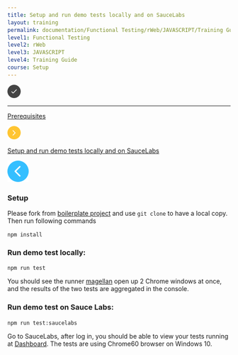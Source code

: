 ```yaml
---
title: Setup and run demo tests locally and on SauceLabs
layout: training
permalink: documentation/Functional Testing/rWeb/JAVASCRIPT/Training Guide/Setup/Setup and run demo tests locally and on SauceLabs
level1: Functional Testing
level2: rWeb
level3: JAVASCRIPT
level4: Training Guide
course: Setup
---
```

<div class="sidebar">
<div class="training-doc-link">
<div class ="training-doc-link-left">
<img class="training-doc-link-left__img" src="/images/training/checked.png" srcset="/images/training/checked%402x.png 2x, /images/training/checked%403x.png 3x" /><hr class="training-doc-link-left__hr training-doc-link-left__hr-completed" /></div>
<p class="training-doc-link__text">
<a class="training-doc-link__text-completed" href="./Prerequisites">Prerequisites</a></p>
</div>
<div class="training-doc-link">
<div class ="training-doc-link-left">
<img class="training-doc-link-left__img" src="/images/training/actived.png" srcset="/images/training/actived%402x.png 2x, /images/training/actived%403x.png 3x" /></div>
<p class="training-doc-link__text">
<a class="training-doc-link__text-current" href="./Setup and run demo tests locally and on SauceLabs">Setup and run demo tests locally and on SauceLabs</a></p>
</div>
</div>
<div class="training-doc-nav-btn">
<a href="./Prerequisites"><img src="/images/training/btn-left.png" srcset="/images/training/btn-left%402x.png 2x, /images/training/btn-left%403x.png 3x" /></a>
</div>
<div class="training-content markdown">
<h3>Setup</h3>
<p>Please fork from <a href="https://github.com/TestArmada/boilerplate-nightwatch">boilerplate project</a> and use <code>git clone</code> to have a local copy. Then run following commands</p>
<pre><code>npm install
</code></pre>
<h3>Run demo test locally:</h3>
<pre><code class="language-bash">npm run test
</code></pre>
<p>You should see  the runner <a href="https://github.com/TestArmada/magellan">magellan</a> open up 2 Chrome windows at once, and the results of the two tests are aggregated in the console.</p>
<h3>Run demo test on Sauce Labs:</h3>
<pre><code class="language-bash">npm run test:saucelabs
</code></pre>
<p>Go to SauceLabs, after log in, you should be able to view your tests running at <a href="https://saucelabs.com/beta/dashboard/tests">Dashboard</a>. The tests are using Chrome60 browser on Windows 10.</p>
</div>
<div class="training-doc-nav-btn">
</div>
